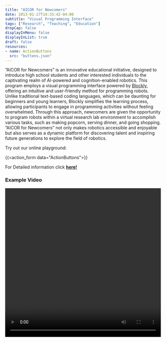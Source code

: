 ```yaml
---
title: "AICOR for Newcomers"
date: 2013-01-27T14:33:42-04:00
subtitle: "Visual Programming Interface"
tags: ["Research", "Teaching", "Education"]
dropCap: false
displayInMenu: false
displayInList: true
draft: false
resources:
- name: ActionButtons
  src: "buttons.json"
---
```


”AICOR for Newcomers” is an innovative educational initiative, designed to introduce
high school students and other interested individuals to the captivating realm of
AI-powered and cognition-enabled robotics. This program employs a visual
programming interface powered by [Blockly](https://developers.google.com/blockly), offering an intuitive and user-friendly
method for programming robots. Unlike traditional text-based coding languages,
which can be daunting for beginners and young learners, Blockly simplifies the
learning process, allowing participants to engage in programming activities without
feeling overwhelmed. Through this approach, newcomers are given the opportunity to
program robots within a virtual research lab environment to accomplish various
tasks, such as making popcorn, serving dinner, and going shopping. ”AICOR for
Newcomers” not only makes robotics accessible and enjoyable but also serves as a
dynamic platform for discovering talent and inspiring future generations to explore
the field of robotics.

Try out our online playground:

{{<action_form data="ActionButtons">}}

<div class="hidde-after-preview">
  For Detailed information click
  <a class="btn btn-success" target="_blank" href="aicor-for-newcomers"><b>here!</b></a>
</div>

<!--more-->

<!-- <div class="main-well-flex-container" style="margin:20px;align-items: center;">

  <div style="flex:30%;">
      <img src="profile_picture.png" style="clip-path: circle(35%);">
  </div>

  <div style="flex:70%;">
    <h3>Replace with Name</h3>
    Tel:     +49 XXXXXXXXXX <br>
    Fax:     +49 XXXXXXXXXX <br>
    Mail:    <a href="mailto:XXXXXXX@cs.uni-bremen.de">XXXXXX@cs.uni-bremen.de</a> <br>
    <a style="color:red" href="https://ai.uni-bremen.de/team/XXXXXXXXX">
      <span style="font-size: 15px;">Profile</span>
    </a>
  </div>

</div> -->

### Example Video
<video width="100%" height="480" controls>
  <source src="https://ivan.informatik.uni-bremen.de/videos/blockly-demo.mp4" type="video/mp4">
</video>

